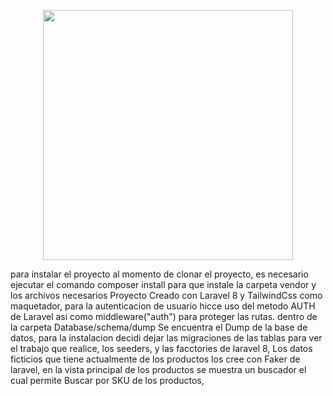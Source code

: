 <p align="center"><a href="https://laravel.com" target="_blank"><img src="https://raw.githubusercontent.com/laravel/art/master/logo-lockup/5%20SVG/2%20CMYK/1%20Full%20Color/laravel-logolockup-cmyk-red.svg" width="400"></a></p>
para instalar el proyecto al momento de clonar el proyecto,  es necesario ejecutar el comando composer install para que instale la carpeta vendor y los archivos necesarios
Proyecto Creado con Laravel 8 y TailwindCss como maquetador,
para la autenticacion de usuario hicce uso del metodo AUTH de Laravel asi como middleware("auth") para proteger las rutas.
dentro de la carpeta Database/schema/dump   Se encuentra el Dump de la base de datos, para la instalacion 
decidi dejar las migraciones de las tablas para ver el trabajo que realice,  los seeders, y las facctories de laravel 8,
Los datos ficticios que tiene actualmente de los productos los cree con Faker de laravel, 
en la vista principal de los productos se muestra un buscador el cual permite Buscar por SKU de los productos, 
